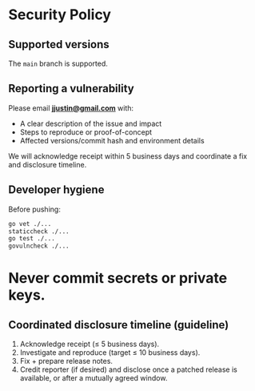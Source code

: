 # Security Policy

## Supported versions
The `main` branch is supported.

## Reporting a vulnerability
Please email **[jjustin@gmail.com](mailto:jjustin@gmail.com)** with:
- A clear description of the issue and impact
- Steps to reproduce or proof-of-concept
- Affected versions/commit hash and environment details

We will acknowledge receipt within 5 business days and coordinate a fix and disclosure timeline.

## Developer hygiene
Before pushing:
```bash
go vet ./...
staticcheck ./...
go test ./...
govulncheck ./...
```

# Never commit secrets or private keys.

## Coordinated disclosure timeline (guideline)
1. Acknowledge receipt (≤ 5 business days).
2. Investigate and reproduce (target ≤ 10 business days).
3. Fix + prepare release notes.
4. Credit reporter (if desired) and disclose once a patched release is available, or after a mutually agreed window.

